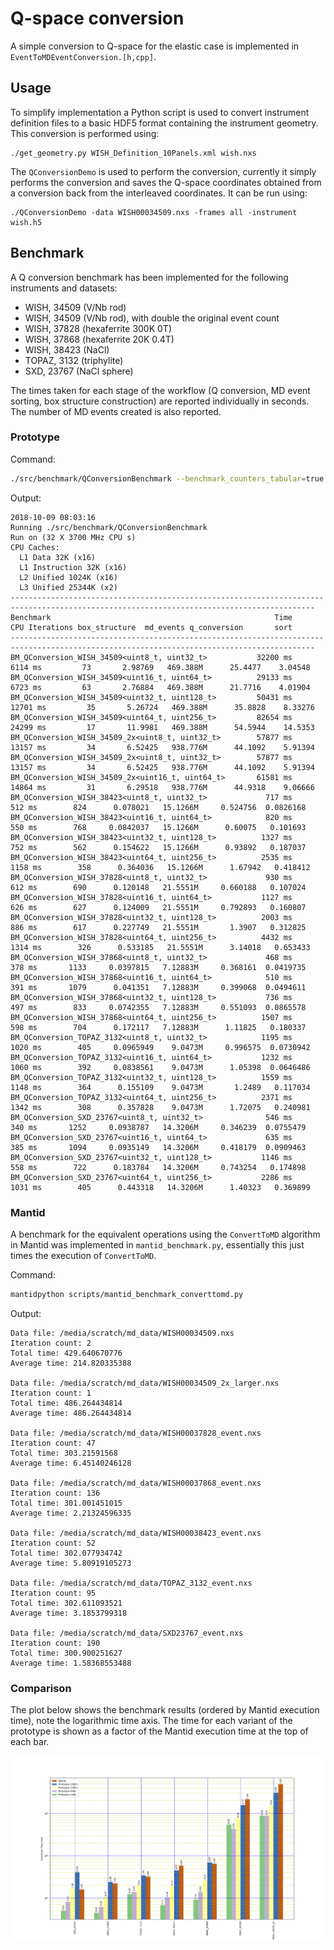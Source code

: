 # Q-space conversion

A simple conversion to Q-space for the elastic case is implemented in
`EventToMDEventConversion.[h,cpp]`.

## Usage

To simplify implementation a Python script is used to convert instrument
definition files to a basic HDF5 format containing the instrument geometry. This
conversion is performed using:
```
./get_geometry.py WISH_Definition_10Panels.xml wish.nxs
```

The `QConversionDemo` is used to perform the conversion, currently it simply
performs the conversion and saves the Q-space coordinates obtained from a
conversion back from the interleaved coordinates. It can be run using:
```
./QConversionDemo -data WISH00034509.nxs -frames all -instrument wish.h5
```

## Benchmark

A Q conversion benchmark has been implemented for the following instruments and
datasets:

- WISH, 34509 (V/Nb rod)
- WISH, 34509 (V/Nb rod), with double the original event count
- WISH, 37828 (hexaferrite 300K 0T)
- WISH, 37868 (hexaferrite 20K 0.4T)
- WISH, 38423 (NaCl)
- TOPAZ, 3132 (triphylite)
- SXD, 23767 (NaCl sphere)

The times taken for each stage of the workflow (Q conversion, MD event sorting,
box structure construction) are reported individually in seconds. The number of
MD events created is also reported.

### Prototype

Command:
```bash
./src/benchmark/QConversionBenchmark --benchmark_counters_tabular=true --benchmark_min_time=300
```

Output:
```
2018-10-09 08:03:16
Running ./src/benchmark/QConversionBenchmark
Run on (32 X 3700 MHz CPU s)
CPU Caches:
  L1 Data 32K (x16)
  L1 Instruction 32K (x16)
  L2 Unified 1024K (x16)
  L3 Unified 25344K (x2)
------------------------------------------------------------------------------------------------------------------------------------------
Benchmark                                                  Time           CPU Iterations box_structure  md_events q_conversion       sort
------------------------------------------------------------------------------------------------------------------------------------------
BM_QConversion_WISH_34509<uint8_t, uint32_t>           32200 ms       6114 ms         73       2.98769   469.388M      25.4477    3.04548
BM_QConversion_WISH_34509<uint16_t, uint64_t>          29133 ms       6723 ms         63       2.76884   469.388M      21.7716    4.01904
BM_QConversion_WISH_34509<uint32_t, uint128_t>         50431 ms      12701 ms         35       5.26724   469.388M      35.8828    8.33276
BM_QConversion_WISH_34509<uint64_t, uint256_t>         82654 ms      24299 ms         17       11.9981   469.388M      54.5944    14.5353
BM_QConversion_WISH_34509_2x<uint8_t, uint32_t>        57877 ms      13157 ms         34       6.52425   938.776M      44.1092    5.91394
BM_QConversion_WISH_34509_2x<uint8_t, uint32_t>        57877 ms      13157 ms         34       6.52425   938.776M      44.1092    5.91394
BM_QConversion_WISH_34509_2x<uint16_t, uint64_t>       61581 ms      14864 ms         31       6.29518   938.776M      44.9318    9.06666
BM_QConversion_WISH_38423<uint8_t, uint32_t>             717 ms        512 ms        824      0.078021   15.1266M     0.524756  0.0826168
BM_QConversion_WISH_38423<uint16_t, uint64_t>            820 ms        550 ms        768     0.0842037   15.1266M      0.60075   0.101693
BM_QConversion_WISH_38423<uint32_t, uint128_t>          1327 ms        752 ms        562      0.154622   15.1266M      0.93892   0.187037
BM_QConversion_WISH_38423<uint64_t, uint256_t>          2535 ms       1158 ms        358      0.364036   15.1266M      1.67942   0.418412
BM_QConversion_WISH_37828<uint8_t, uint32_t>             930 ms        612 ms        690      0.120148   21.5551M     0.660188   0.107024
BM_QConversion_WISH_37828<uint16_t, uint64_t>           1127 ms        626 ms        627      0.124009   21.5551M     0.792893   0.160807
BM_QConversion_WISH_37828<uint32_t, uint128_t>          2003 ms        886 ms        617      0.227749   21.5551M       1.3907   0.312825
BM_QConversion_WISH_37828<uint64_t, uint256_t>          4432 ms       1314 ms        326      0.533185   21.5551M      3.14018   0.653433
BM_QConversion_WISH_37868<uint8_t, uint32_t>             468 ms        378 ms       1133     0.0397815   7.12883M     0.368161  0.0419735
BM_QConversion_WISH_37868<uint16_t, uint64_t>            510 ms        391 ms       1079      0.041351   7.12883M     0.399068  0.0494611
BM_QConversion_WISH_37868<uint32_t, uint128_t>           736 ms        497 ms        833     0.0742355   7.12883M     0.551093  0.0865578
BM_QConversion_WISH_37868<uint64_t, uint256_t>          1507 ms        598 ms        704      0.172117   7.12883M      1.11825   0.180337
BM_QConversion_TOPAZ_3132<uint8_t, uint32_t>            1195 ms       1020 ms        405     0.0965949    9.0473M     0.996575  0.0730942
BM_QConversion_TOPAZ_3132<uint16_t, uint64_t>           1232 ms       1060 ms        392     0.0838561    9.0473M      1.05398  0.0646486
BM_QConversion_TOPAZ_3132<uint32_t, uint128_t>          1559 ms       1148 ms        364      0.155109    9.0473M       1.2489   0.117034
BM_QConversion_TOPAZ_3132<uint64_t, uint256_t>          2371 ms       1342 ms        308      0.357828    9.0473M      1.72075   0.240981
BM_QConversion_SXD_23767<uint8_t, uint32_t>              546 ms        340 ms       1252     0.0938787   14.3206M     0.346239  0.0755479
BM_QConversion_SXD_23767<uint16_t, uint64_t>             635 ms        385 ms       1094     0.0935149   14.3206M     0.418179  0.0909463
BM_QConversion_SXD_23767<uint32_t, uint128_t>           1146 ms        558 ms        722      0.183784   14.3206M     0.743254   0.174898
BM_QConversion_SXD_23767<uint64_t, uint256_t>           2286 ms       1031 ms        405      0.443318   14.3206M      1.40323   0.369899
```

### Mantid

A benchmark for the equivalent operations using the `ConvertToMD` algorithm in
Mantid was implemented in `mantid_benchmark.py`, essentially this just times the
execution of `ConvertToMD`.

Command:
```bash
mantidpython scripts/mantid_benchmark_converttomd.py
```

Output:
```
Data file: /media/scratch/md_data/WISH00034509.nxs
Iteration count: 2
Total time: 429.640670776
Average time: 214.820335388

Data file: /media/scratch/md_data/WISH00034509_2x_larger.nxs
Iteration count: 1
Total time: 486.264434814
Average time: 486.264434814

Data file: /media/scratch/md_data/WISH00037828_event.nxs
Iteration count: 47
Total time: 303.21591568
Average time: 6.45140246128

Data file: /media/scratch/md_data/WISH00037868_event.nxs
Iteration count: 136
Total time: 301.001451015
Average time: 2.21324596335

Data file: /media/scratch/md_data/WISH00038423_event.nxs
Iteration count: 52
Total time: 302.077934742
Average time: 5.80919105273

Data file: /media/scratch/md_data/TOPAZ_3132_event.nxs
Iteration count: 95
Total time: 302.611093521
Average time: 3.1853799318

Data file: /media/scratch/md_data/SXD23767_event.nxs
Iteration count: 190
Total time: 300.900251627
Average time: 1.58368553488
```

### Comparison

The plot below shows the benchmark results (ordered by Mantid execution time),
note the logarithmic time axis. The time for each variant of the prototype is
shown as a factor of the Mantid execution time at the top of each bar.

![Benchmark Results](./benchmark_results.png)
